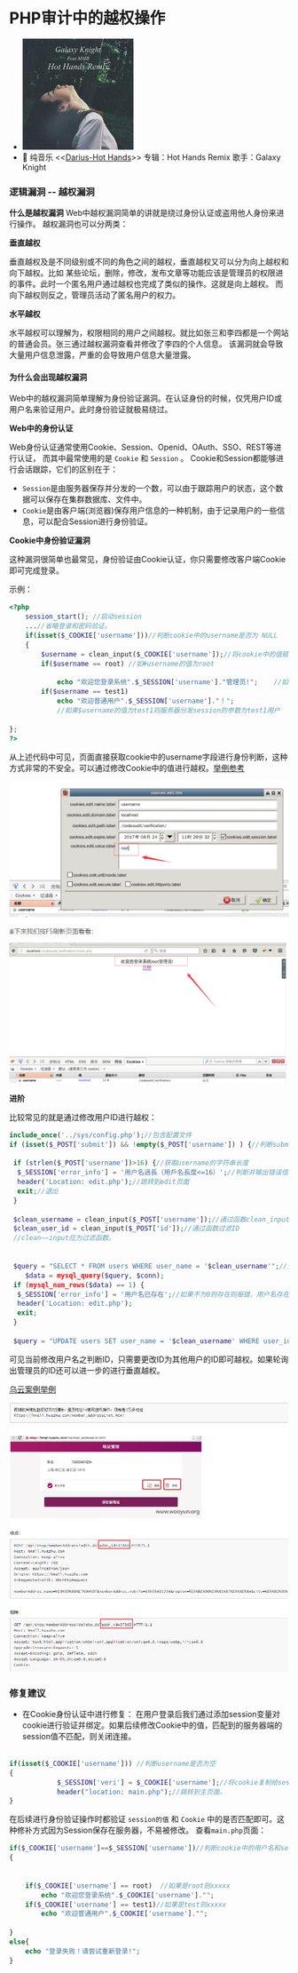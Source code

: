# PHP审计中的越权操作


- ![](img/music/越权操作.jpg)
- 👴 纯音乐
<<[Darius-Hot Hands](http://music.163.com/song?id=1394252904&userid=262256866)>> 
专辑：Hot Hands Remix
歌手：Galaxy Knight

### 逻辑漏洞 -- 越权漏洞

**什么是越权漏洞**
    Web中越权漏洞简单的讲就是绕过身份认证或盗用他人身份来进行操作。
    越权漏洞也可以分两类：

**垂直越权**

垂直越权及是不同级别或不同的角色之间的越权，垂直越权又可以分为向上越权和向下越权。比如
某些论坛，删除，修改，发布文章等功能应该是管理员的权限进的事件。此时一个匿名用户通过越权也完成了类似的操作。这就是向上越权。
而向下越权则反之，管理员活动了匿名用户的权力。

**水平越权**

水平越权可以理解为，权限相同的用户之间越权。就比如张三和李四都是一个网站的普通会员。张三通过越权漏洞查看并修改了李四的个人信息。
该漏洞就会导致大量用户信息泄露，严重的会导致用户信息大量泄露。

#### 为什么会出现越权漏洞

Web中的越权漏洞简单理解为身份验证漏洞。在认证身份的时候，仅凭用户ID或用户名来验证用户。此时身份验证就极易绕过。

**Web中的身份认证**

 Web身份认证通常使用Cookie、Session、Openid、OAuth、SSO、REST等进行认证，
 而其中最常使用的是 `Cookie` 和 `Session` 。 Cookie和Session都能够进行会话跟踪，它们的区别在于：
 - `Session`是由服务器保存并分发的一个数，可以由于跟踪用户的状态，这个数据可以保存在集群数据库、文件中。
 - `Cookie`是由客户端(浏览器)保存用户信息的一种机制，由于记录用户的一些信息，可以配合Session进行身份验证。


**Cookie中身份验证漏洞**

这种漏洞很简单也最常见，身份验证由Cookie认证，你只需要修改客户端Cookie即可完成登录。

示例：
```php
<?php
    session_start(); //启动session
    ...//省略登录和密码验证。
    if(isset($_COOKIE['username']))//判断cookie中的username是否为 NULL
    {
        $username = clean_input($_COOKIE['username']);//将cookie中的值赋给变量$username
        if($username == root) //如#username的值为root
    
            echo "欢迎您登录系统".$_SESSION['username']."管理员!";    //如果$username的值为root则服务器分发session的参数为root用户
        if($username == test1)
            echo "欢迎普通用户".$_SESSION['username']."！"; 
            //如果$username的值为test1则服务器分发session的参数为test1用户
 
}; 
?>
```

从上述代码中可见，页面直接获取cookie中的username字段进行身份判断，这种方式非常的不安全。可以通过修改Cookie中的值进行越权。[举例参考](https://blog.csdn.net/God_XiangYu/article/details/97989390)

![](img/越权操作/1.png)


**进阶**

比较常见的就是通过修改用户ID进行越权：
```php
include_once('../sys/config.php');//包含配置文件
if (isset($_POST['submit']) && !empty($_POST['username']) ) {//判断submit的值是否为NULL，并且判断username的值是否为空。

 if (strlen($_POST['username'])>16) {//获取username的字符串长度
  $_SESSION['error_info'] = '用户名過長（用戶名長度<=16）';//判断并输出错误信息
  header('Location: edit.php');//跳转到edit页面
  exit;//退出
 }

 $clean_username = clean_input($_POST['username']);//通过函数clean_input过滤username
 $clean_user_id = clean_input($_POST['id']);//通过函数过滤ID
 //clean——input应为过滤函数。

 
 $query = "SELECT * FROM users WHERE user_name = '$clean_username'";//查询是否存在过滤后的用户名
    $data = mysql_query($query, $conn);
 if (mysql_num_rows($data) == 1) {
  $_SESSION['error_info'] = '用户名已存在';//如果不为0则存在则报错，用户名存在
  header('Location: edit.php');
  exit;
 }

 $query = "UPDATE users SET user_name = '$clean_username' WHERE user_id = '$clean_user_id'";  //更新用户名信息，更具用户id判断。
```
可见当前修改用户名之判断ID，只需要更改ID为其他用户的ID即可越权。如果轮询出管理员的ID还可以进一步的进行垂直越权。


[乌云案例举例](http://wy.zone.ci/bug_detail.php?wybug_id=wooyun-2016-0212974)


![](img/越权操作/2.png)


### 修复建议
  
- 在Cookie身份认证中进行修复：
在用户登录后我们通过添加session变量对cookie进行验证并绑定。如果后续修改Cookie中的值，匹配到的服务器端的session值不匹配，则关闭连接。

```php

if(isset($_COOKIE['username'])) //判断username是否为空
{    
            $_SESSION['veri'] = $_COOKIE['username'];//将cookie复制给session并保存或编码
            header("location: main.php");//跳转到主页面。
}
```
 
在后续进行身份验证操作时都验证 `session的值` 和 `Cookie` 中的是否匹配即可。这种修补方式因为Session保存在服务器，不易被修改。
查看`main.php`页面：

```php
if($_COOKIE['username']==$_SESSION['username'])//判断cookie中的用户名和session中的是否相同
{
 
 
    if($_COOKIE['username'] == root)  //如果是root则xxxxx
        echo "欢迎您登录系统".$_COOKIE['username'].""; 
    if($_COOKIE['username'] == test1)//如果是test则xxxxx
        echo "欢迎普通用户".$_COOKIE['username'].""; 
 
}
else{
    echo "登录失败！请尝试重新登录!";
}
```
